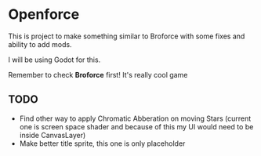 # Openforce
This is project to make something similar to Broforce with some fixes and ability to add mods.

I will be using Godot for this.

Remember to check **Broforce** first! It's really cool game


## TODO
- Find other way to apply Chromatic Abberation on moving Stars (current one is screen space shader and because of this my UI would need to be inside CanvasLayer)
- Make better title sprite, this one is only placeholder
